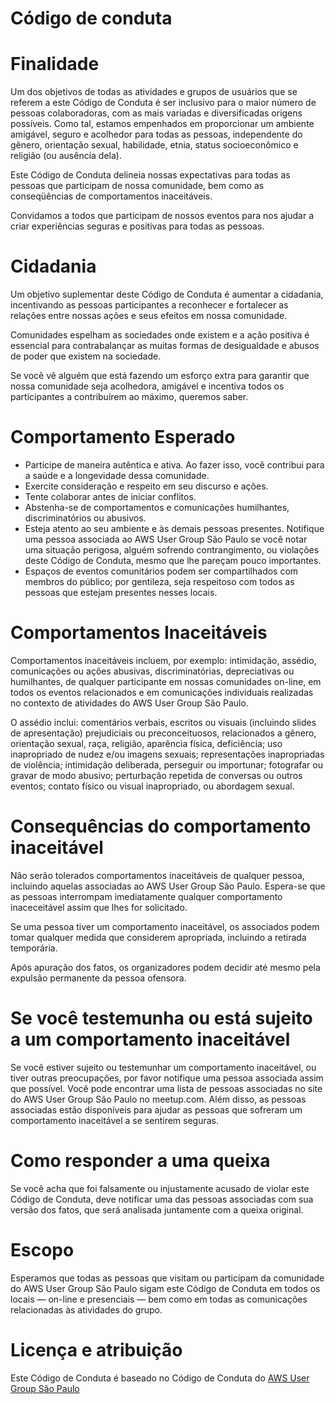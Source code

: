 # Código de conduta

# Finalidade

Um dos objetivos de todas as atividades e grupos de usuários que se referem a este Código de Conduta é ser inclusivo para o maior número de pessoas colaboradoras, com as mais variadas e diversificadas origens possíveis. Como tal, estamos empenhados em proporcionar um ambiente amigável, seguro e acolhedor para todas as pessoas, independente do gênero, orientação sexual, habilidade, etnia, status socioeconômico e religião (ou ausência dela).

Este Código de Conduta delineia nossas expectativas para todas as pessoas que participam de nossa comunidade, bem como as conseqüências de comportamentos inaceitáveis.

Convidamos a todos que participam de nossos eventos para nos ajudar a criar experiências seguras e positivas para todas as pessoas. 

# Cidadania

Um objetivo suplementar deste Código de Conduta é aumentar a cidadania, incentivando as pessoas participantes a reconhecer e fortalecer as relações entre nossas ações e seus efeitos em nossa comunidade.

Comunidades espelham as sociedades onde existem e a ação positiva é essencial para contrabalançar as muitas formas de desigualdade e abusos de poder que existem na sociedade.

Se você vê alguém que está fazendo um esforço extra para garantir que nossa comunidade seja acolhedora, amigável e incentiva todos os participantes a contribuírem ao máximo, queremos saber. 

# Comportamento Esperado

- Participe de maneira autêntica e ativa. Ao fazer isso, você contribui para a saúde e a longevidade dessa comunidade.
- Exercite consideração e respeito em seu discurso e ações.
- Tente colaborar antes de iniciar conflitos.
- Abstenha-se de comportamentos e comunicações humilhantes, discriminatórios ou abusivos.
- Esteja atento ao seu ambiente e às demais pessoas presentes. Notifique uma pessoa associada ao AWS User Group São Paulo se você notar uma situação perigosa, alguém sofrendo contrangimento, ou violações deste Código de Conduta, mesmo que lhe pareçam pouco importantes.
- Espaços de eventos comunitários podem ser compartilhados com membros do público; por gentileza, seja respeitoso com todos as pessoas que estejam presentes nesses locais.

# Comportamentos Inaceitáveis

Comportamentos inaceitáveis incluem, por exemplo: intimidação, assédio, comunicações ou ações abusivas, discriminatórias, depreciativas ou humilhantes, de qualquer participante em nossas comunidades on-line, em todos os eventos relacionados e em comunicações individuais realizadas no contexto de atividades do AWS User Group São Paulo.

O assédio inclui: comentários verbais, escritos ou visuais (incluindo slides de apresentação) prejudiciais ou preconceituosos, relacionados a gênero, orientação sexual, raça, religião, aparência física, deficiência; uso inapropriado de nudez e/ou imagens sexuais; representações inapropriadas de violência; intimidação deliberada, perseguir ou importunar; fotografar ou gravar de modo abusivo; perturbação repetida de conversas ou outros eventos; contato físico ou visual inapropriado, ou abordagem sexual. 

# Consequências do comportamento inaceitável

Não serão tolerados comportamentos inaceitáveis de qualquer pessoa, incluindo aquelas associadas ao AWS User Group São Paulo. Espera-se que as pessoas interrompam imediatamente qualquer comportamento inaceceitável assim que lhes for solicitado.

Se uma pessoa tiver um comportamento inaceitável, os associados podem tomar qualquer medida que considerem apropriada, incluindo a retirada temporária.

Após apuração dos fatos, os organizadores podem decidir até mesmo pela expulsão permanente da pessoa ofensora. 

# Se você testemunha ou está sujeito a um comportamento inaceitável

Se você estiver sujeito ou testemunhar um comportamento inaceitável, ou tiver outras preocupações, por favor notifique uma pessoa associada assim que possível. Você pode encontrar uma lista de pessoas associadas no site do AWS User Group São Paulo no meetup.com. Além disso, as pessoas associadas estão disponíveis para ajudar as pessoas que sofreram um comportamento inaceitável a se sentirem seguras. 

# Como responder a uma queixa

Se você acha que foi falsamente ou injustamente acusado de violar este Código de Conduta, deve notificar uma das pessoas associadas com sua versão dos fatos, que será analisada juntamente com a queixa original. 

# Escopo

Esperamos que todas as pessoas que visitam ou participam da comunidade do AWS User Group São Paulo sigam este Código de Conduta em todos os locais — on-line e presenciais — bem como em todas as comunicações relacionadas às atividades do grupo. 

# Licença e atribuição

Este Código de Conduta é baseado no Código de Conduta do [AWS User Group São Paulo](https://github.com/AWSUserGroupSP/codigo-de-conduta)
